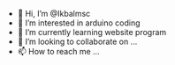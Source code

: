 - 👋 Hi, I’m @Ikbalmsc
- 👀 I’m interested in arduino coding
- 🌱 I’m currently learning website program
- 💞️ I’m looking to collaborate on ...
- 📫 How to reach me ...

<!---
Ikbalmsc/Ikbalmsc is a ✨ special ✨ repository because its `README.md` (this file) appears on your GitHub profile.
You can click the Preview link to take a look at your changes.
--->
